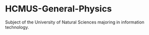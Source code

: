 # HCMUS-General-Physics
Subject of the University of Natural Sciences majoring in information technology.
